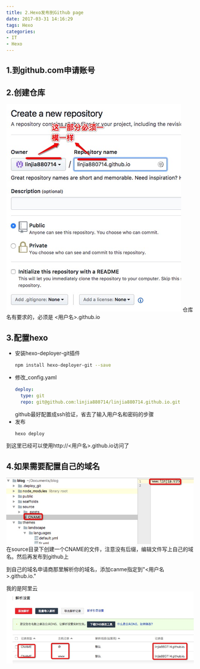 ```yaml
---
title: 2.Hexo发布到Github page
date: 2017-03-31 14:16:29
tags: Hexo
categories:
- IT
- Hexo
---
```


<!-- toc -->

## 1.到github.com申请账号

## 2.创建仓库
![](2-Hexo发布到Github-page/576928CC-5ED1-49A1-9B07-349B055E11E8.png)
仓库名有要求的，必须是 <用户名>.github.io

## 3.配置hexo
* 安装hexo-deployer-git插件
  ```bash
  npm install hexo-deployer-git --save
  ```
* 修改_config.yaml
  ```yaml
  deploy:
    type: git
    repo: git@github.com:linjia880714/linjia880714.github.io.git
  ```
  github最好配置成ssh验证，省去了输入用户名和密码的步骤
* 发布
  ```bash
  hexo deploy
  ```

到这里已经可以使用http://<用户名>.github.io访问了


## 4.如果需要配置自己的域名

![](2-Hexo发布到Github-page/99B81979-09EE-434C-A674-45DD82BDF655.png)
在source目录下创建一个CNAME的文件，注意没有后缀，编辑文件写上自己的域名。然后再发布到github上

到自己的域名申请商那里解析你的域名，添加canme指定到"<用户名>.github.io."

我的是阿里云
![](2-Hexo发布到Github-page/F82D2CC7-CF0E-4375-B90E-4A271D165B76.png)